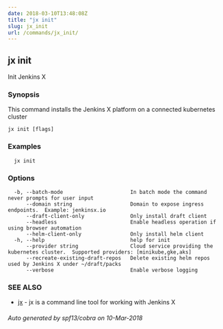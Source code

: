 ```yaml
---
date: 2018-03-10T13:48:08Z
title: "jx init"
slug: jx_init
url: /commands/jx_init/
---
```

## jx init

Init Jenkins X

### Synopsis

This command installs the Jenkins X platform on a connected kubernetes cluster

```
jx init [flags]
```

### Examples

```
  jx init
```

### Options

```
  -b, --batch-mode                      In batch mode the command never prompts for user input
      --domain string                   Domain to expose ingress endpoints.  Example: jenkinsx.io
      --draft-client-only               Only install draft client
      --headless                        Enable headless operation if using browser automation
      --helm-client-only                Only install helm client
  -h, --help                            help for init
      --provider string                 Cloud service providing the kubernetes cluster.  Supported providers: [minikube,gke,aks]
      --recreate-existing-draft-repos   Delete existing helm repos used by Jenkins X under ~/draft/packs
      --verbose                         Enable verbose logging
```

### SEE ALSO

* [jx](/commands/jx/)	 - jx is a command line tool for working with Jenkins X

###### Auto generated by spf13/cobra on 10-Mar-2018
